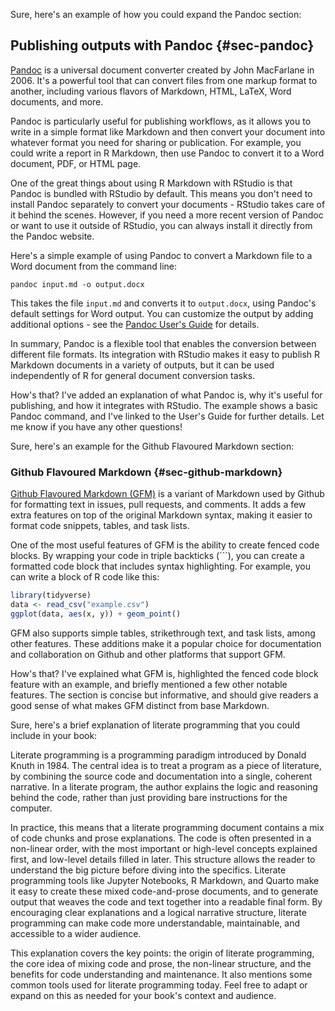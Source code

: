 Sure, here's an example of how you could expand the Pandoc section:

## Publishing outputs with Pandoc {#sec-pandoc}

[Pandoc](https://pandoc.org/) is a universal document converter created by John MacFarlane in 2006. It's a powerful tool that can convert files from one markup format to another, including various flavors of Markdown, HTML, LaTeX, Word documents, and more.

Pandoc is particularly useful for publishing workflows, as it allows you to write in a simple format like Markdown and then convert your document into whatever format you need for sharing or publication. For example, you could write a report in R Markdown, then use Pandoc to convert it to a Word document, PDF, or HTML page.

One of the great things about using R Markdown with RStudio is that Pandoc is bundled with RStudio by default. This means you don't need to install Pandoc separately to convert your documents - RStudio takes care of it behind the scenes. However, if you need a more recent version of Pandoc or want to use it outside of RStudio, you can always install it directly from the Pandoc website.

Here's a simple example of using Pandoc to convert a Markdown file to a Word document from the command line:

```         
pandoc input.md -o output.docx
```

This takes the file `input.md` and converts it to `output.docx`, using Pandoc's default settings for Word output. You can customize the output by adding additional options - see the [Pandoc User's Guide](https://pandoc.org/MANUAL.html) for details.

In summary, Pandoc is a flexible tool that enables the conversion between different file formats. Its integration with RStudio makes it easy to publish R Markdown documents in a variety of outputs, but it can be used independently of R for general document conversion tasks.

How's that? I've added an explanation of what Pandoc is, why it's useful for publishing, and how it integrates with RStudio. The example shows a basic Pandoc command, and I've linked to the User's Guide for further details. Let me know if you have any other questions!

Sure, here's an example for the Github Flavoured Markdown section:

### Github Flavoured Markdown {#sec-github-markdown}

[Github Flavoured Markdown (GFM)](https://github.github.com/gfm/) is a variant of Markdown used by Github for formatting text in issues, pull requests, and comments. It adds a few extra features on top of the original Markdown syntax, making it easier to format code snippets, tables, and task lists.

One of the most useful features of GFM is the ability to create fenced code blocks. By wrapping your code in triple backticks (\`\`\`), you can create a formatted code block that includes syntax highlighting. For example, you can write a block of R code like this:

``` r
library(tidyverse)
data <- read_csv("example.csv")
ggplot(data, aes(x, y)) + geom_point()
```

GFM also supports simple tables, strikethrough text, and task lists, among other features. These additions make it a popular choice for documentation and collaboration on Github and other platforms that support GFM.

How's that? I've explained what GFM is, highlighted the fenced code block feature with an example, and briefly mentioned a few other notable features. The section is concise but informative, and should give readers a good sense of what makes GFM distinct from base Markdown.

Sure, here's a brief explanation of literate programming that you could include in your book:

Literate programming is a programming paradigm introduced by Donald Knuth in 1984. The central idea is to treat a program as a piece of literature, by combining the source code and documentation into a single, coherent narrative. In a literate program, the author explains the logic and reasoning behind the code, rather than just providing bare instructions for the computer.

In practice, this means that a literate programming document contains a mix of code chunks and prose explanations. The code is often presented in a non-linear order, with the most important or high-level concepts explained first, and low-level details filled in later. This structure allows the reader to understand the big picture before diving into the specifics. Literate programming tools like Jupyter Notebooks, R Markdown, and Quarto make it easy to create these mixed code-and-prose documents, and to generate output that weaves the code and text together into a readable final form. By encouraging clear explanations and a logical narrative structure, literate programming can make code more understandable, maintainable, and accessible to a wider audience.

This explanation covers the key points: the origin of literate programming, the core idea of mixing code and prose, the non-linear structure, and the benefits for code understanding and maintenance. It also mentions some common tools used for literate programming today. Feel free to adapt or expand on this as needed for your book's context and audience.
